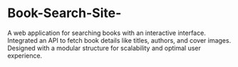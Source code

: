 # Book-Search-Site-
A web application for searching books with an interactive interface. Integrated an API to fetch book details like titles, authors, and cover images. Designed with a modular structure for scalability and optimal user experience.
